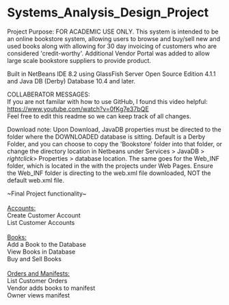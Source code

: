 # Systems_Analysis_Design_Project

Project Purpose: FOR ACADEMIC USE ONLY. This system is intended to be an online bookstore system, allowing users to browse and buy/sell new and used books along with allowing for 30 day invoicing of customers who are considered 'credit-worthy'. Additional Vendor Portal was added to allow large scale bookstore suppliers to provide product.


Built in NetBeans IDE 8.2 using GlassFish Server Open Source Edition 4.1.1 and Java DB (Derby) Database 10.4 and later.

COLLABERATOR MESSAGES:<br />
If you are not familar with how to use GitHub, I found this video helpful:
https://www.youtube.com/watch?v=0fKg7e37bQE<br />
Feel free to edit this readme so we can keep track of all changes.<br />

Download note: Upon Download, JavaDB properties must be directed to the folder where the DOWNLOADED database is sitting. Default is a Derby Folder, and you can choose to copy the 'Bookstore' folder into that folder, or change the directory location in Netbeans under Services > JavaDB > *rightclick*> Properties > database location. The same goes for the Web_INF folder, which is located in the with the projects under Web Pages. Ensure the Web_INF folder is directing to the web.xml file downloaded, NOT the default web.xml file.

~Final Project functionality~<br /><br />
<u>Accounts:</u><br />
Create Customer Account<br />
List Customer Accounts<br /><br />
<u>Books:</u><br />
Add a Book to the Database<br />
View Books in Database<br />
Buy and Sell Books<br /><br />
<u>Orders and Manifests:</u><br />
List Customer Orders<br />
Vendor adds books to manifest<br />
Owner views manifest<br />
